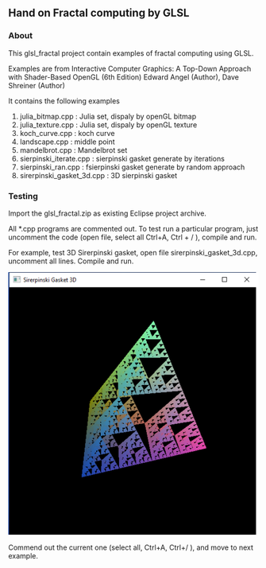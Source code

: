 ## Hand on Fractal computing by GLSL

### About

This glsl_fractal project contain examples of  fractal computing using GLSL. 

Examples are from Interactive Computer Graphics: A Top-Down Approach with Shader-Based OpenGL (6th Edition) Edward Angel (Author), Dave Shreiner (Author)

It contains the following examples

1. julia_bitmap.cpp : Julia set, dispaly by openGL bitmap
2. julia_texture.cpp : Julia set, dispaly by openGL texture   
3. koch_curve.cpp : koch curve
4. landscape.cpp : middle point 
5. mandelbrot.cpp : Mandelbrot set
6. sierpinski_iterate.cpp  : sierpinski gasket generate by iterations 
7. sierpinski_ran.cpp  :  fsierpinski gasket generate by random approach 
8. sirerpinski_gasket_3d.cpp : 3D sierpinski gasket


### Testing
 
Import the glsl_fractal.zip as existing Eclipse project archive. 
 
All *.cpp programs are commented out. To test run a particular program, just uncomment the code (open file, select all Ctrl+A, Ctrl + / ), compile and run. 

For example, test 3D Sirerpinski gasket, open file sirerpinski_gasket_3d.cpp, uncomment all lines. Compile and run. 

![Sirerpinski gasket 2D](sirerpinski3d.png)

Commend out the current one (select all, Ctrl+A, Ctrl+/ ), and move to next example. 
